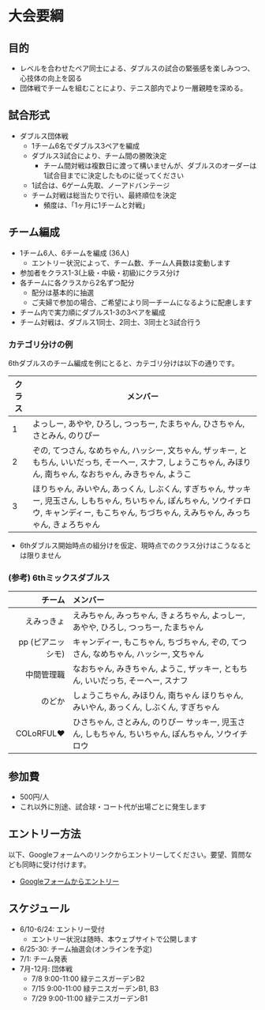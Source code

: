 # 大会要綱

## 目的

* レベルを合わせたペア同士による、ダブルスの試合の緊張感を楽しみつつ、心技体の向上を図る
* 団体戦でチームを組むことにより、テニス部内でより一層親睦を深める。

## 試合形式

* ダブルス団体戦
  * 1チーム6名でダブルス3ペアを編成
  * ダブルス3試合により、チーム間の勝敗決定
    * チーム間対戦は複数日に渡って構いませんが、ダブルスのオーダーは1試合目までに決定したものに従ってください
  * 1試合は、6ゲーム先取、ノーアドバンテージ
  * チーム対戦は総当たりで行い、最終順位を決定
    * 頻度は、「1ヶ月に1チームと対戦」

## チーム編成

* 1チーム6人、6チームを編成 (36人)
  * エントリー状況によって、チーム数、チーム人員数は変動します
* 参加者をクラス1-3(上級・中級・初級)にクラス分け
* 各チームに各クラスから2名ずつ配分
  * 配分は基本的に抽選
  * ご夫婦で参加の場合、ご希望により同一チームになるように配慮します
* チーム内で実力順にダブルス1-3の3ペアを編成
* チーム対戦は、ダブルス1同士、2同士、3同士と3試合行う

### カテゴリ分けの例

6thダブルスのチーム編成を例にとると、カテゴリ分けは以下の通りです。

| クラス       | メンバー      |
| ----------- | ------------- |
| 1 | よっしー, あやや, ひろし, つっちー, たまちゃん, ひさちゃん, さとみん,  のりぴー |
| 2 | ぞの, てつさん, なめちゃん, ハッシー, 文ちゃん, ザッキー, ともちん, いいだっち, そーへー, スナフ, しょうこちゃん, みほりん,  南ちゃん, なおちゃん, みきちゃん, ようこ |
| 3 | ほりちゃん, みいやん,  あっくん, しぶくん, すぎちゃん, サッキー, 児玉さん,  しもちゃん, ちいちゃん, ぽんちゃん, ソウイチロウ, キャンディー, もこちゃん, ちづちゃん, えみちゃん, みっちゃん, きょろちゃん |

* 6thダブルス開始時点の組分けを仮定、現時点でのクラス分けはこうなるとは限りません

### (参考) 6thミックスダブルス

| チーム        | メンバー      |
| -----------: |:-------------|
| えみっきょ | えみちゃん, みっちゃん, きょろちゃん, よっしー, あやや, ひろし, つっちー, たまちゃん |
| pp (ピアニッシモ) | キャンディー, もこちゃん, ちづちゃん, ぞの, てつさん, なめちゃん, ハッシー, 文ちゃん |
| 中間管理職 | なおちゃん,  みきちゃん, ようこ, ザッキー, ともちん, いいだっち, そーへー, スナフ |
| のどか | しょうこちゃん, みほりん,  南ちゃん ほりちゃん, みいやん,  あっくん, しぶくん, すぎちゃん |
| COLoRFUL❤️ | ひさちゃん, さとみん,  のりぴー サッキー, 児玉さん,  しもちゃん, ちいちゃん, ぽんちゃん, ソウイチロウ |

## 参加費

* 500円/人
* これ以外に別途、試合球・コート代が出場ごとに発生します

## エントリー方法

以下、Googleフォームへのリンクからエントリーしてください。要望、質問なども同時に受け付けます。

* [Googleフォームからエントリー](https://forms.gle/vbvzvXRjkrNqdbgU6)

## スケジュール

* 6/10-6/24: エントリー受付
  * エントリー状況は随時、本ウェブサイトで公開します
* 6/25-30: チーム抽選会(オンラインを予定)
* 7/1: チーム発表
* 7月-12月: 団体戦
  * 7/8 9:00-11:00 緑テニスガーデンB2
  * 7/15 9:00-11:00 緑テニスガーデンB1, B3
  * 7/29 9:00-11:00 緑テニスガーデンB1
